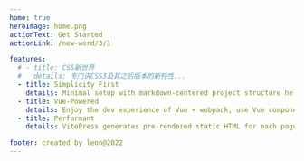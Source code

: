```yaml
---
home: true
heroImage: home.png
actionText: Get Started
actionLink: /new-word/3/1

features:
  # - title: CSS新世界
  #   details: 专门讲CSS3及其之后版本的新特性...
  - title: Simplicity First
    details: Minimal setup with markdown-centered project structure helps you focus on writing.
  - title: Vue-Powered
    details: Enjoy the dev experience of Vue + webpack, use Vue components in markdown, and develop custom themes with Vue.
  - title: Performant
    details: VitePress generates pre-rendered static HTML for each page, and runs as an SPA once a page is loaded.

footer: created by leon@2022
---
```

